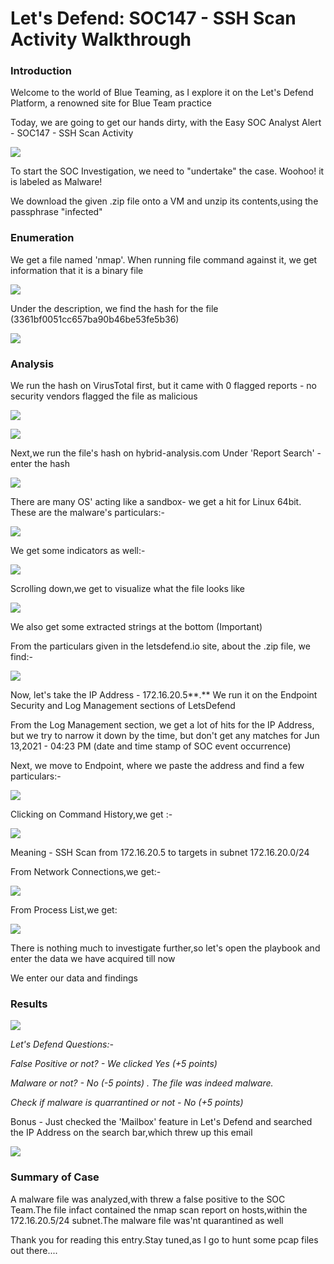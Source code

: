 # Let's Defend:  SOC147 - SSH Scan Activity Walkthrough

### Introduction

Welcome to the world of Blue Teaming, as I explore it on the Let's Defend Platform, a renowned site for Blue Team practice

Today, we are going to get our hands dirty, with the Easy SOC Analyst Alert - SOC147 - SSH Scan Activity

![](https://noelatvitb.gitbook.io/\~/files/v0/b/gitbook-x-prod.appspot.com/o/spaces%2FjXrTe5fpSNlEk4rpmYxs%2Fuploads%2FJeiGoPQBWH4Yf5q4Q1jg%2F2.png?alt=media\&token=076d2d5d-fa82-4e81-a8be-dbd62972db6d)

To start the SOC Investigation, we need to "undertake" the case. Woohoo! it is labeled as Malware!

We download the given .zip file onto a VM and unzip its contents,using the passphrase "infected"

### Enumeration

We get a file named 'nmap'. When running file command against it, we get information that it is a binary file

![](https://noelatvitb.gitbook.io/\~/files/v0/b/gitbook-x-prod.appspot.com/o/spaces%2FjXrTe5fpSNlEk4rpmYxs%2Fuploads%2FLXPSbajprIvhLz5Q8hwV%2F111.png?alt=media\&token=4035f4bd-88c6-4d45-8167-65f8b9d7b5ee)

Under the description, we find the hash for the file (3361bf0051cc657ba90b46be53fe5b36)

![](https://noelatvitb.gitbook.io/\~/files/v0/b/gitbook-x-prod.appspot.com/o/spaces%2FjXrTe5fpSNlEk4rpmYxs%2Fuploads%2FS9XYLICNTQhqdBP79gG8%2F110.png?alt=media\&token=61b785dd-7bf1-4197-92cc-94095d80b88a)

### Analysis

We run the hash on VirusTotal first, but it came with 0 flagged reports - no security vendors flagged the file as malicious

![](https://noelatvitb.gitbook.io/\~/files/v0/b/gitbook-x-prod.appspot.com/o/spaces%2FjXrTe5fpSNlEk4rpmYxs%2Fuploads%2FodRSbgYfbnxfpLHluTgQ%2F1.png?alt=media\&token=68a2bf07-5fd7-4f0e-a7c5-df5542241515)

![](https://noelatvitb.gitbook.io/\~/files/v0/b/gitbook-x-prod.appspot.com/o/spaces%2FjXrTe5fpSNlEk4rpmYxs%2Fuploads%2FMuMgE0bWaMOWGhrXdbPS%2F2.png?alt=media\&token=340b3d25-635e-4767-b861-6873b3649260)

Next,we run the file's hash on hybrid-analysis.com Under 'Report Search' - enter the hash

![](https://noelatvitb.gitbook.io/\~/files/v0/b/gitbook-x-prod.appspot.com/o/spaces%2FjXrTe5fpSNlEk4rpmYxs%2Fuploads%2Fm3sUvsGRtytEZ5Z5GiGf%2F3.png?alt=media\&token=758fe954-f15d-43a9-bcec-230b2f975cbe)

There are many OS' acting like a sandbox- we get a hit for Linux 64bit. These are the malware's particulars:-

![](https://noelatvitb.gitbook.io/\~/files/v0/b/gitbook-x-prod.appspot.com/o/spaces%2FjXrTe5fpSNlEk4rpmYxs%2Fuploads%2FwKD1ILfWumdzPHuKyeKh%2F4.png?alt=media\&token=029710e4-316e-4cba-b475-3585aabb6de8)

We get some indicators as well:-

![](https://noelatvitb.gitbook.io/\~/files/v0/b/gitbook-x-prod.appspot.com/o/spaces%2FjXrTe5fpSNlEk4rpmYxs%2Fuploads%2F4LLZMttAvIlS7hxSunuA%2F5.png?alt=media\&token=5364f6d4-d8aa-4a69-826a-4bc1cffc2b12)

Scrolling down,we get to visualize what the file looks like

![](https://noelatvitb.gitbook.io/\~/files/v0/b/gitbook-x-prod.appspot.com/o/spaces%2FjXrTe5fpSNlEk4rpmYxs%2Fuploads%2FNFHI1AdZxGz9Ihv31JrW%2F6.png?alt=media\&token=c7ce71cf-59be-4aea-afd8-5e25cb3e5afe)

We also get some extracted strings at the bottom (Important)

From the particulars given in the letsdefend.io site, about the .zip file, we find:-

![](https://noelatvitb.gitbook.io/\~/files/v0/b/gitbook-x-prod.appspot.com/o/spaces%2FjXrTe5fpSNlEk4rpmYxs%2Fuploads%2FghMpmgpWji1XagM0zaSG%2F7.png?alt=media\&token=65ce5ff7-9de0-4a7b-9a57-c30e95ca4213)

Now, let's take the IP Address - 172.16.20.5**.** We run it on the Endpoint Security and Log Management sections of LetsDefend

From the Log Management section, we get a lot of hits for the IP Address, but we try to narrow it down by the time, but don't get any matches for Jun 13,2021 - 04:23 PM (date and time stamp of SOC event occurrence)

Next, we move to Endpoint, where we paste the address and find a few particulars:-

![](https://noelatvitb.gitbook.io/\~/files/v0/b/gitbook-x-prod.appspot.com/o/spaces%2FjXrTe5fpSNlEk4rpmYxs%2Fuploads%2F14l8ZoNYwSIvjJ4izWL4%2F8.png?alt=media\&token=3b5bcdde-d3ab-4cd9-bc8b-560f5c9c11d2)

Clicking on Command History,we get :-

![](https://noelatvitb.gitbook.io/\~/files/v0/b/gitbook-x-prod.appspot.com/o/spaces%2FjXrTe5fpSNlEk4rpmYxs%2Fuploads%2FyEqxmEUN8InrDHt1gVtC%2F9.png?alt=media\&token=2ea31857-9b7a-4306-9445-fda7e1e912ae)

Meaning - SSH Scan from 172.16.20.5 to targets in subnet 172.16.20.0/24

From Network Connections,we get:-

![](https://noelatvitb.gitbook.io/\~/files/v0/b/gitbook-x-prod.appspot.com/o/spaces%2FjXrTe5fpSNlEk4rpmYxs%2Fuploads%2FrEOLdPaczsr5yGdpzexV%2F9\(1\).png?alt=media\&token=af43f58b-69ad-4f9f-8c27-b19a31dc8667)

From Process List,we get:

![](https://noelatvitb.gitbook.io/\~/files/v0/b/gitbook-x-prod.appspot.com/o/spaces%2FjXrTe5fpSNlEk4rpmYxs%2Fuploads%2FSWVJ2Dtbui7fLY4S6zzr%2F10.png?alt=media\&token=2409ea8a-6bc7-4737-b591-e6c39ff1c49c)

There is nothing much to investigate further,so let's open the playbook and enter the data we have acquired till now

We enter our data and findings

### Results

![](https://noelatvitb.gitbook.io/\~/files/v0/b/gitbook-x-prod.appspot.com/o/spaces%2FjXrTe5fpSNlEk4rpmYxs%2Fuploads%2FqmlyKJ9prFaOHslWJZ7c%2F11.png?alt=media\&token=76d1f192-85be-4051-97b5-7e94a16eabaf)

_Let's Defend Questions:-_

_False Positive or not? - We clicked Yes (+5 points)_

_Malware or not? - No (-5 points) . The file was indeed malware._

_Check if malware is quarrantined or not - No (+5 points)_

Bonus - Just checked the 'Mailbox' feature in Let's Defend and searched the IP Address on the search bar,which threw up this email

![](https://noelatvitb.gitbook.io/\~/files/v0/b/gitbook-x-prod.appspot.com/o/spaces%2FjXrTe5fpSNlEk4rpmYxs%2Fuploads%2FNiVKXWBY5TOtDDyaQAyg%2F12.png?alt=media\&token=c4d10c60-a416-4dbc-b0be-a30db69cbebe)

### Summary of Case

A malware file was analyzed,with threw a false positive to the SOC Team.The file infact contained the nmap scan report on hosts,within the 172.16.20.5/24 subnet.The malware file was'nt quarantined as well

Thank you for reading this entry.Stay tuned,as I go to hunt some pcap files out there....
